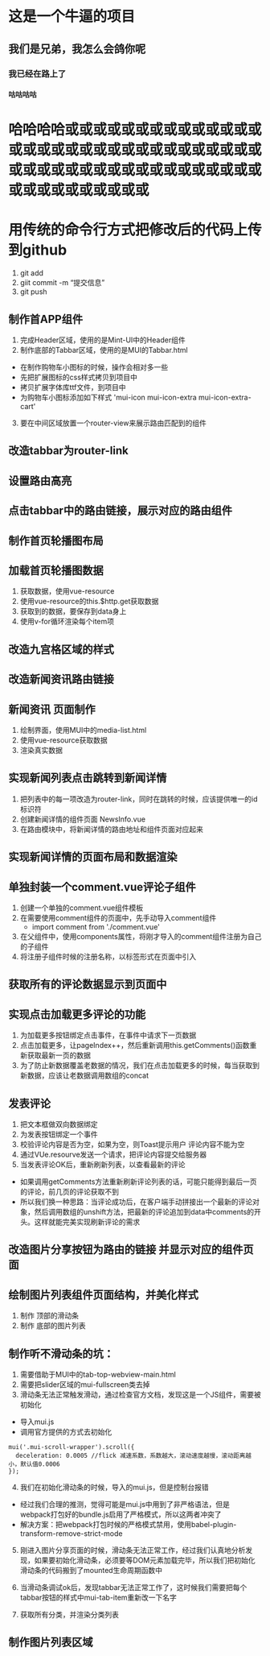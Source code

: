 # 这是一个牛逼的项目

## 我们是兄弟，我怎么会鸽你呢

### 我已经在路上了

#### 咕咕咕咕

# 哈哈哈哈或或或或或或或或或或或或或或或或或或或或或或或或或或或或或或或或或或或或或或或或或或或或或或或或或或或或或或或或或或或或

# 用传统的命令行方式把修改后的代码上传到github
1. git add
2. giit commit -m “提交信息”
3. git push

## 制作首APP组件
1. 完成Header区域，使用的是Mint-UI中的Header组件
2. 制作底部的Tabbar区域，使用的是MUI的Tabbar.html
 + 在制作购物车小图标的时候，操作会相对多一些
 + 先把扩展图标的css样式拷贝到项目中
 + 拷贝扩展字体库ttf文件，到项目中
 + 为购物车小图标添加如下样式 'mui-icon mui-icon-extra mui-icon-extra-cart'
3. 要在中间区域放置一个router-view来展示路由匹配到的组件


## 改造tabbar为router-link


## 设置路由高亮

## 点击tabbar中的路由链接，展示对应的路由组件

## 制作首页轮播图布局

## 加载首页轮播图数据
1. 获取数据，使用vue-resource
2. 使用vue-resource的this.$http.get获取数据
3. 获取到的数据，要保存到data身上
4. 使用v-for循环渲染每个item项

## 改造九宫格区域的样式

## 改造新闻资讯路由链接

## 新闻资讯 页面制作
1. 绘制界面，使用MUI中的media-list.html
2. 使用vue-resource获取数据
3. 渲染真实数据

## 实现新闻列表点击跳转到新闻详情
1. 把列表中的每一项改造为router-link，同时在跳转的时候，应该提供唯一的id标识符
2. 创建新闻详情的组件页面 NewsInfo.vue
3. 在路由模块中，将新闻详情的路由地址和组件页面对应起来

## 实现新闻详情的页面布局和数据渲染

## 单独封装一个comment.vue评论子组件
1. 创建一个单独的comment.vue组件模板
2. 在需要使用comment组件的页面中，先手动导入comment组件
    + import comment from './comment.vue'
3. 在父组件中，使用components属性，将刚才导入的comment组件注册为自己的子组件
4. 将注册子组件时候的注册名称，以标签形式在页面中引入

## 获取所有的评论数据显示到页面中

## 实现点击加载更多评论的功能
1. 为加载更多按钮绑定点击事件，在事件中请求下一页数据
2. 点击加载更多，让pageIndex++，然后重新调用this.getComments()函数重新获取最新一页的数据
3. 为了防止新数据覆盖老数据的情况，我们在点击加载更多的时候，每当获取到新数据，应该让老数据调用数组的concat

## 发表评论
1. 把文本框做双向数据绑定
2. 为发表按钮绑定一个事件
3. 校验评论内容是否为空，如果为空，则Toast提示用户 评论内容不能为空
4. 通过VUe.resourve发送一个请求，把评论内容提交给服务器
5. 当发表评论OK后，重新刷新列表，以查看最新的评论
 + 如果调用getComments方法重新刷新评论列表的话，可能只能得到最后一页的评论，前几页的评论获取不到
 + 所以我们换一种思路：当评论成功后，在客户端手动拼接出一个最新的评论对象，然后调用数组的unshift方法，把最新的评论追加到data中comments的开头。这样就能完美实现刷新评论的需求

 ## 改造图片分享按钮为路由的链接 并显示对应的组件页面

 ## 绘制图片列表组件页面结构，并美化样式
 1. 制作 顶部的滑动条
 2. 制作 底部的图片列表
 
 ## 制作听不滑动条的坑：
 1. 需要借助于MUI中的tab-top-webview-main.html
 2. 需要把slider区域的mui-fullscreen类去掉
 3. 滑动条无法正常触发滑动，通过检查官方文档，发现这是一个JS组件，需要被初始化
  + 导入mui.js
  + 调用官方提供的方式去初始化
  ```
  mui('.mui-scroll-wrapper').scroll({
	deceleration: 0.0005 //flick 减速系数，系数越大，滚动速度越慢，滚动距离越小，默认值0.0006
});
```
 4. 我们在初始化滑动条的时候，导入的mui.js，但是控制台报错
  + 经过我们合理的推测，觉得可能是mui.js中用到了非严格语法，但是 webpack打包好的bundle.js启用了严格模式，所以这两者冲突了
  + 解决方案：把webpack打包时候的严格模式禁用，使用babel-plugin-transform-remove-strict-mode

 5. 刚进入图片分享页面的时候，滑动条无法正常工作，经过我们认真地分析发现，如果要初始化滑动条，必须要等DOM元素加载完毕，所以我们把初始化滑动条的代码搬到了mounted生命周期函数中

 6. 当滑动条调试ok后，发现tabbar无法正常工作了，这时候我们需要把每个tabbar按钮的样式中mui-tab-item重新改一下名字
 7. 获取所有分类，并渲染分类列表

 ## 制作图片列表区域